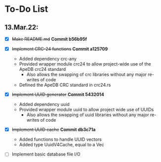 # To-Do List

## 13.Mar.22:
  - [X] ~~Make README.md~~ **Commit b56b95f**
  - [X] ~~Implement CRC-24 functions~~ **Commit a125709**

    - Added dependency crc-any
    - Provided wrapper module crc24 to allow project-wide use of the ApeDB crc24 standard
      - Also allows the swapping of crc libraries without any major re-writes of code
    - Defined the ApeDB CRC standard in crc24.rs

  - [X] ~~Implement UUID generator~~ **Commit 5432014**

    - Added dependency uuid
    - Provided wrapper module uuid to allow project wide use of UUIDs
      - Also allows the swapping of uuid libraries without any major re-writes of code

  - [X] ~~Implement UUID cache~~ **Commit db3c71a**

    - Added functions to handle UUID vectors
    - Added type UuidV4Cache, equal to a Vec<UuidV4>

  - [ ] Implement basic database file I/O
